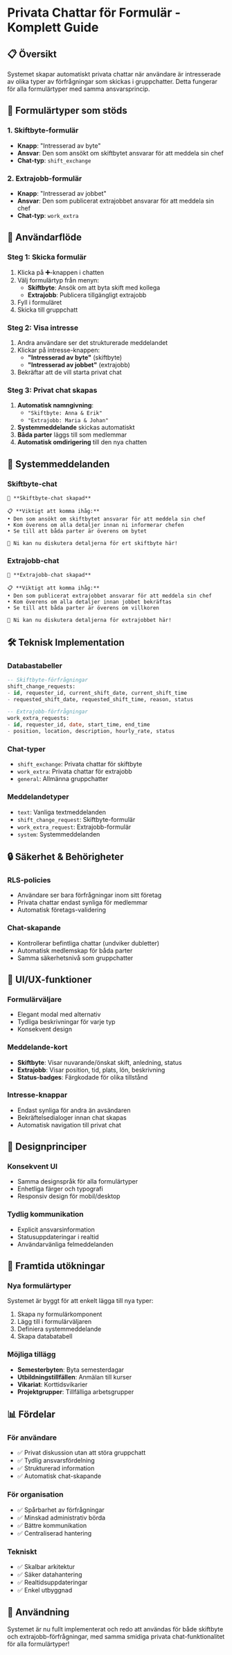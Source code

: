# Privata Chattar för Formulär - Komplett Guide

## 📋 Översikt
Systemet skapar automatiskt privata chattar när användare är intresserade av olika typer av förfrågningar som skickas i gruppchatter. Detta fungerar för alla formulärtyper med samma ansvarsprincip.

## 🔄 Formulärtyper som stöds

### 1. **Skiftbyte-formulär**
- **Knapp**: "Intresserad av byte"
- **Ansvar**: Den som ansökt om skiftbytet ansvarar för att meddela sin chef
- **Chat-typ**: `shift_exchange`

### 2. **Extrajobb-formulär**
- **Knapp**: "Intresserad av jobbet"  
- **Ansvar**: Den som publicerat extrajobbet ansvarar för att meddela sin chef
- **Chat-typ**: `work_extra`

## 🎯 Användarflöde

### **Steg 1: Skicka formulär**
1. Klicka på **➕**-knappen i chatten
2. Välj formulärtyp från menyn:
   - **Skiftbyte**: Ansök om att byta skift med kollega
   - **Extrajobb**: Publicera tillgängligt extrajobb
3. Fyll i formuläret
4. Skicka till gruppchatt

### **Steg 2: Visa intresse**
1. Andra användare ser det strukturerade meddelandet
2. Klickar på intresse-knappen:
   - **"Intresserad av byte"** (skiftbyte)
   - **"Intresserad av jobbet"** (extrajobb)
3. Bekräftar att de vill starta privat chat

### **Steg 3: Privat chat skapas**
1. **Automatisk namngivning**:
   - `"Skiftbyte: Anna & Erik"`
   - `"Extrajobb: Maria & Johan"`
2. **Systemmeddelande** skickas automatiskt
3. **Båda parter** läggs till som medlemmar
4. **Automatisk omdirigering** till den nya chatten

## 💬 Systemmeddelanden

### **Skiftbyte-chat**
```
🔄 **Skiftbyte-chat skapad**

📋 **Viktigt att komma ihåg:**
• Den som ansökt om skiftbytet ansvarar för att meddela sin chef
• Kom överens om alla detaljer innan ni informerar chefen
• Se till att båda parter är överens om bytet

💬 Ni kan nu diskutera detaljerna för ert skiftbyte här!
```

### **Extrajobb-chat**
```
💼 **Extrajobb-chat skapad**

📋 **Viktigt att komma ihåg:**
• Den som publicerat extrajobbet ansvarar för att meddela sin chef
• Kom överens om alla detaljer innan jobbet bekräftas
• Se till att båda parter är överens om villkoren

💬 Ni kan nu diskutera detaljerna för extrajobbet här!
```

## 🛠️ Teknisk Implementation

### **Databastabeller**
```sql
-- Skiftbyte-förfrågningar
shift_change_requests:
- id, requester_id, current_shift_date, current_shift_time
- requested_shift_date, requested_shift_time, reason, status

-- Extrajobb-förfrågningar  
work_extra_requests:
- id, requester_id, date, start_time, end_time
- position, location, description, hourly_rate, status
```

### **Chat-typer**
- `shift_exchange`: Privata chattar för skiftbyte
- `work_extra`: Privata chattar för extrajobb
- `general`: Allmänna gruppchatter

### **Meddelandetyper**
- `text`: Vanliga textmeddelanden
- `shift_change_request`: Skiftbyte-formulär
- `work_extra_request`: Extrajobb-formulär
- `system`: Systemmeddelanden

## 🔒 Säkerhet & Behörigheter

### **RLS-policies**
- Användare ser bara förfrågningar inom sitt företag
- Privata chattar endast synliga för medlemmar
- Automatisk företags-validering

### **Chat-skapande**
- Kontrollerar befintliga chattar (undviker dubletter)
- Automatisk medlemskap för båda parter
- Samma säkerhetsnivå som gruppchatter

## 📱 UI/UX-funktioner

### **Formulärväljare**
- Elegant modal med alternativ
- Tydliga beskrivningar för varje typ
- Konsekvent design

### **Meddelande-kort**
- **Skiftbyte**: Visar nuvarande/önskat skift, anledning, status
- **Extrajobb**: Visar position, tid, plats, lön, beskrivning
- **Status-badges**: Färgkodade för olika tillstånd

### **Intresse-knappar**
- Endast synliga för andra än avsändaren
- Bekräftelsedialoger innan chat skapas
- Automatisk navigation till privat chat

## 🎨 Designprinciper

### **Konsekvent UI**
- Samma designspråk för alla formulärtyper
- Enhetliga färger och typografi
- Responsiv design för mobil/desktop

### **Tydlig kommunikation**
- Explicit ansvarsinformation
- Statusuppdateringar i realtid
- Användarvänliga felmeddelanden

## 🔮 Framtida utökningar

### **Nya formulärtyper**
Systemet är byggt för att enkelt lägga till nya typer:
1. Skapa ny formulärkomponent
2. Lägg till i formulärväljaren
3. Definiera systemmeddelande
4. Skapa databatabell

### **Möjliga tillägg**
- **Semesterbyten**: Byta semesterdagar
- **Utbildningstillfällen**: Anmälan till kurser
- **Vikariat**: Korttidsvikarier
- **Projektgrupper**: Tillfälliga arbetsgrupper

## 📊 Fördelar

### **För användare**
- ✅ Privat diskussion utan att störa gruppchatt
- ✅ Tydlig ansvarsfördelning
- ✅ Strukturerad information
- ✅ Automatisk chat-skapande

### **För organisation**
- ✅ Spårbarhet av förfrågningar
- ✅ Minskad administrativ börda
- ✅ Bättre kommunikation
- ✅ Centraliserad hantering

### **Tekniskt**
- ✅ Skalbar arkitektur
- ✅ Säker datahantering
- ✅ Realtidsuppdateringar
- ✅ Enkel utbyggnad

## 🚀 Användning

Systemet är nu fullt implementerat och redo att användas för både skiftbyte och extrajobb-förfrågningar, med samma smidiga privata chat-funktionalitet för alla formulärtyper!
